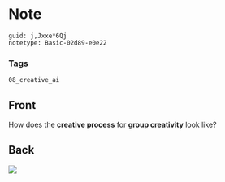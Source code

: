 # Note
```
guid: j,Jxxe*6Qj
notetype: Basic-02d89-e0e22
```

### Tags
```
08_creative_ai
```

## Front
How does the <b>creative process</b> for <b>group creativity</b>
look like?

## Back
<img src="paste-2127c2b54969fa2e55ceb0cf5a5fe3f716f58cb5.jpg">
